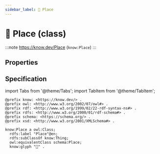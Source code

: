 ```yaml
---
sidebar_label: 📍 Place
---
```


# 📍 Place (class)

:::note
https://know.dev/Place
(`know:Place`)
:::

## Properties

## Specification

import Tabs from '@theme/Tabs';
import TabItem from '@theme/TabItem';

<Tabs>
<TabItem value="turtle" label="Turtle">

```turtle
@prefix know: <https://know.dev/> .
@prefix owl: <http://www.w3.org/2002/07/owl#> .
@prefix rdf: <http://www.w3.org/1999/02/22-rdf-syntax-ns#> .
@prefix rdfs: <http://www.w3.org/2000/01/rdf-schema#> .
@prefix schema: <https://schema.org/> .
@prefix xsd: <http://www.w3.org/2001/XMLSchema#> .

know:Place a owl:Class;
  rdfs:label "Place"@en;
  rdfs:subClassOf know:Thing;
  owl:equivalentClass schema:Place;
  know:glyph "📍" .

```

</TabItem>
</Tabs>

[`Place`]: /Place
